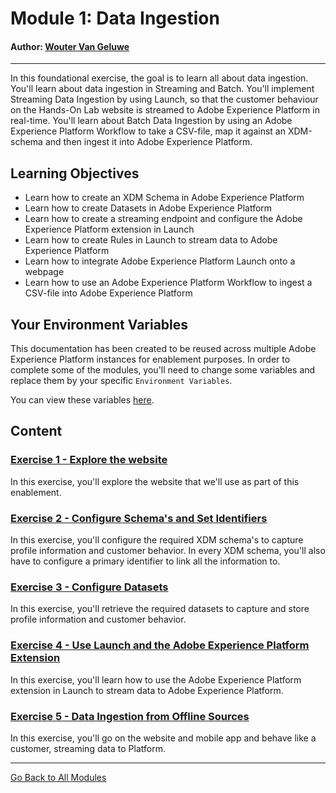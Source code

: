 # Module 1: Data Ingestion

#### Author: [Wouter Van Geluwe](https://www.linkedin.com/in/woutervangeluwe/)

---

In this foundational exercise, the goal is to learn all about data ingestion. You'll learn about data ingestion in Streaming and Batch. You'll implement Streaming Data Ingestion by using Launch, so that the customer behaviour on the Hands-On Lab website is streamed to Adobe Experience Platform in real-time. You'll learn about Batch Data Ingestion by using an Adobe Experience Platform Workflow to take a CSV-file, map it against an XDM-schema and then ingest it into Adobe Experience Platform. 

## Learning Objectives

- Learn how to create an XDM Schema in Adobe Experience Platform
- Learn how to create Datasets in Adobe Experience Platform
- Learn how to create a streaming endpoint and configure the Adobe Experience Platform extension in Launch
- Learn how to create Rules in Launch to stream data to Adobe Experience Platform
- Learn how to integrate Adobe Experience Platform Launch onto a webpage
- Learn how to use an Adobe Experience Platform Workflow to ingest a CSV-file into Adobe Experience Platform

## Your Environment Variables

This documentation has been created to be reused across multiple Adobe Experience Platform instances for enablement purposes.
In order to complete some of the modules, you'll need to change some variables and replace them by your specific ``Environment Variables``.

You can view these variables [here](../../environment.md).

## Content

### [Exercise 1 - Explore the website](./ex1.md)
In this exercise, you'll explore the website that we'll use as part of this enablement.

### [Exercise 2 - Configure Schema's and Set Identifiers](./ex2.md)
In this exercise, you'll configure the required XDM schema's to capture profile information and customer behavior. In every XDM schema, you'll also have to configure a primary identifier to link all the information to.

### [Exercise 3 - Configure Datasets](./ex3.md)
In this exercise, you'll retrieve the required datasets to capture and store profile information and customer behavior.

### [Exercise 4 - Use Launch and the Adobe Experience Platform Extension](./ex4.md)
In this exercise, you'll learn how to use the Adobe Experience Platform extension in Launch to stream data to Adobe Experience Platform.

### [Exercise 5 - Data Ingestion from Offline Sources](./ex5.md)
In this exercise, you'll go on the website and mobile app and behave like a customer, streaming data to Platform.

---

[Go Back to All Modules](../../README.md)